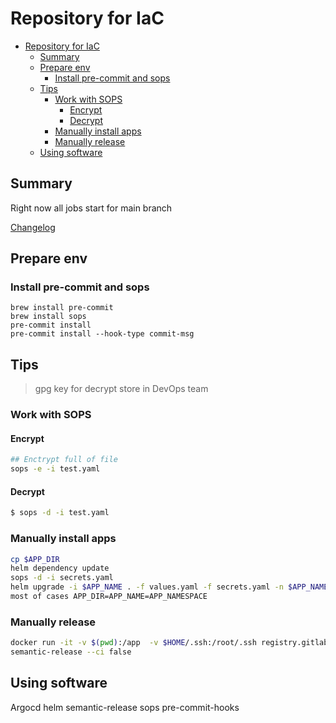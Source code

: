 # Repository for IaC
- [Repository for IaC](#repository-for-iac)
  - [Summary](#summary)
  - [Prepare env](#prepare-env)
    - [Install pre-commit and sops](#install-pre-commit-and-sops)
  - [Tips](#tips)
    - [Work with SOPS](#work-with-sops)
      - [Encrypt](#encrypt)
      - [Decrypt](#decrypt)
    - [Manually install apps](#manually-install-apps)
    - [Manually release](#manually-release)
  - [Using software](#using-software)


## Summary
Right now all jobs start for main branch

[Changelog](CHANGELOG.md)

## Prepare env

### Install pre-commit and sops
```
brew install pre-commit
brew install sops
pre-commit install
pre-commit install --hook-type commit-msg
```

## Tips

> gpg key for decrypt store in DevOps team

### Work with SOPS

#### Encrypt

```sh
## Enctrypt full of file
sops -e -i test.yaml
```

#### Decrypt
```sh
$ sops -d -i test.yaml
```
### Manually install apps

```sh
cp $APP_DIR
helm dependency update
sops -d -i secrets.yaml
helm upgrade -i $APP_NAME . -f values.yaml -f secrets.yaml -n $APP_NAMESPACE
most of cases APP_DIR=APP_NAME=APP_NAMESPACE
```

### Manually release

```sh
docker run -it -v $(pwd):/app  -v $HOME/.ssh:/root/.ssh registry.gitlab.com/xom4ek/toolset/semantic-release:2.0.0 bash
semantic-release --ci false
```

## Using software

Argocd
helm
semantic-release
sops
pre-commit-hooks
